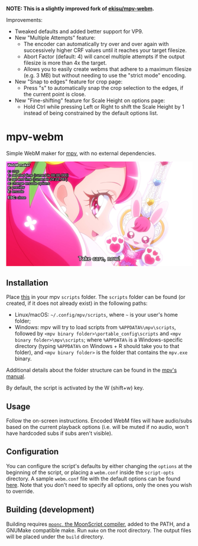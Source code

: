 **NOTE: This is a slightly improved fork of [ekisu/mpv-webm](https://github.com/ekisu/mpv-webm).**

Improvements:
 * Tweaked defaults and added better support for VP9.
 * New "Multiple Attempts" feature:
   * The encoder can automatically try over and over again with successively higher CRF values until it reaches your target filesize.
   * Abort Factor (default: 4) will cancel multiple attempts if the output filesize is more than 4x the target.
   * Allows you to easily create webms that adhere to a maximum filesize (e.g. 3 MB) but without needing to use the "strict mode" encoding.
 * New "Snap to edges" feature for crop page:
   * Press "s" to automatically snap the crop selection to the edges, if the current point is close.
 * New "Fine-shifting" feature for Scale Height on options page:
   * Hold Ctrl while pressing Left or Right to shift the Scale Height by 1 instead of being constrained by the default options list.

# mpv-webm
Simple WebM maker for [mpv][mpv], with no external dependencies.

![sample](/img/sample.jpg)

## Installation
Place [this][build] in your mpv `scripts` folder. The `scripts` folder can be found (or created, if it does not already exist) in the following paths:
- Linux/macOS: `~/.config/mpv/scripts`, where `~` is your user's home folder;
- Windows: mpv will try to load scripts from `%APPDATA%\mpv\scripts`, followed by `<mpv binary folder>\portable_config\scripts` and `<mpv binary folder>\mpv\scripts`; where `%APPDATA%` is a Windows-specific directory (typing `%APPDATA%` on Windows + R should take you to that folder), and `<mpv binary folder>` is the folder that contains the `mpv.exe` binary.

Additional details about the folder structure can be found in the [mpv's manual][file locations].

By default, the script is activated by the W (shift+w) key.

## Usage
Follow the on-screen instructions. Encoded WebM files will have audio/subs based on the current playback options (i.e. will be muted if no audio, won't have hardcoded subs if subs aren't visible).

## Configuration
You can configure the script's defaults by either changing the `options` at the beginning of the script, or placing a `webm.conf` inside the `script-opts` directory. A sample `webm.conf` file with the default options can be found [here][conf]. Note that you don't need to specify all options, only the ones you wish to override.

## Building (development)
Building requires [`moonc`, the MoonScript compiler][moonscript], added to the PATH, and a GNUMake compatible make. Run `make` on the root directory. The output files will be placed under the `build` directory.

[build]: https://github.com/serenae-fansubs/mpv-webm/releases/download/latest/webm.lua
[file locations]: https://mpv.io/manual/master/#files
[conf]: https://github.com/serenae-fansubs/mpv-webm/releases/download/latest/webm.conf
[mpv]: http://mpv.io
[moonscript]: http://moonscript.org
